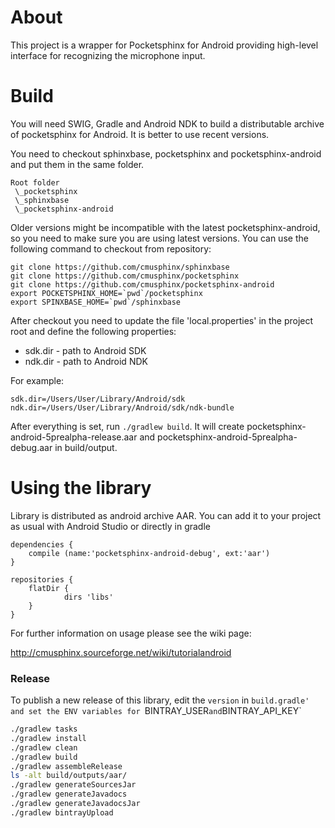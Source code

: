About
=====

This project is a wrapper for Pocketsphinx for Android providing
high-level interface for recognizing the microphone input.

Build
=====

You will need SWIG, Gradle and Android NDK to build a distributable
archive of pocketsphinx for Android. It is better to use recent versions.

You need to checkout sphinxbase, pocketsphinx and pocketsphinx-android
and put them in the same folder.

```
Root folder
 \_pocketsphinx
 \_sphinxbase
 \_pocketsphinx-android
```

Older versions might be incompatible with the latest pocketsphinx-android,
so you need to make sure you are using latest versions. You can use
the following command to checkout from repository:

```
git clone https://github.com/cmusphinx/sphinxbase
git clone https://github.com/cmusphinx/pocketsphinx
git clone https://github.com/cmusphinx/pocketsphinx-android
export POCKETSPHINX_HOME=`pwd`/pocketsphinx
export SPINXBASE_HOME=`pwd`/sphinxbase
```

After checkout you need to update the file 'local.properties' in the
project root and define the following properties:

  * sdk.dir - path to Android SDK
  * ndk.dir - path to Android NDK

For example:

```
sdk.dir=/Users/User/Library/Android/sdk
ndk.dir=/Users/User/Library/Android/sdk/ndk-bundle
```

After everything is set, run `./gradlew build`. It will create
pocketsphinx-android-5prealpha-release.aar and
pocketsphinx-android-5prealpha-debug.aar in build/output.

Using the library
=================

Library is distributed as android archive AAR. You can add it to your project
as usual with Android Studio or directly in gradle

    dependencies {
        compile (name:'pocketsphinx-android-debug', ext:'aar')
    }

    repositories {
        flatDir {
                dirs 'libs'
        }
    }

For further information on usage please see the wiki page:

http://cmusphinx.sourceforge.net/wiki/tutorialandroid




### Release

To publish a new release of this library, edit the `version` in `build.gradle' and set the ENV variables for `BINTRAY_USER` and `BINTRAY_API_KEY`

```bash
./gradlew tasks
./gradlew install
./gradlew clean
./gradlew build
./gradlew assembleRelease
ls -alt build/outputs/aar/
./gradlew generateSourcesJar
./gradlew generateJavadocs
./gradlew generateJavadocsJar
./gradlew bintrayUpload
```


[travis-url]: https://travis-ci.org/batumi/pocketsphinx-android
[travis-image]: https://travis-ci.org/batumi/pocketsphinx-android.svg?branch=master
